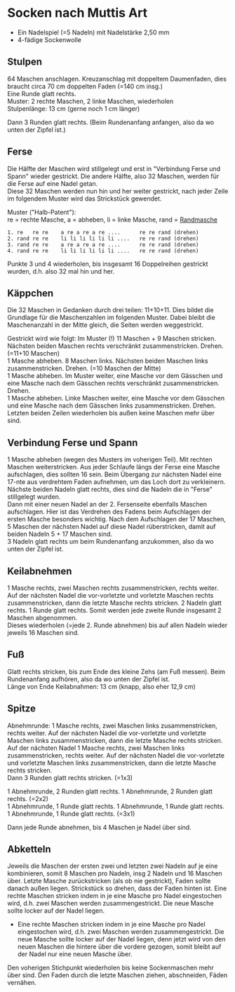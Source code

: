 # Socken nach Muttis Art

* Ein Nadelspiel (=5 Nadeln) mit Nadelstärke 2,50 mm
* 4-fädige Sockenwolle

## Stulpen

64 Maschen anschlagen. Kreuzanschlag mit doppeltem Daumenfaden, dies braucht circa 70 cm doppelten Faden (=140 cm insg.)  
Eine Runde glatt rechts.  
Muster: 2 rechte Maschen, 2 linke Maschen, wiederholen  
Stulpenlänge: 13 cm (gerne noch 1 cm länger)

Dann 3 Runden glatt rechts. (Beim Rundenanfang anfangen, also da wo unten der Zipfel ist.)

## Ferse

Die Hälfte der Maschen wird stillgelegt und erst in "Verbindung Ferse und Spann" wieder gestrickt. Die andere Hälfte, also 32 Maschen, werden für die Ferse auf eine Nadel getan.  
Diese 32 Maschen werden nun hin und her weiter gestrickt, nach jeder Zeile im folgendem Muster wird das Strickstück gewendet.

Muster ("Halb-Patent"):  
re = rechte Masche, a = abheben, li = linke Masche, rand = [Randmasche](/Technik/Maschen.md#Randmasche)

    1. re   re re    a re a re a re ....      re re rand (drehen)
    2. rand re re    li li li li li li ....   re re rand (drehen)
    3. rand re re    a re a re a re ....      re re rand (drehen)
    4. rand re re    li li li li li li ....   re re rand (drehen)

Punkte 3 und 4 wiederholen, bis insgesamt 16 Doppelreihen gestrickt wurden, d.h. also 32 mal hin und her.

## Käppchen

Die 32 Maschen in Gedanken durch drei teilen: 11+10+11. Dies bildet die Grundlage für die Maschenzahlen im folgenden Muster. Dabei bleibt die Maschenanzahl in der Mitte gleich, die Seiten werden weggestrickt.

Gestrickt wird wie folgt:
Im Muster (!) 11 Maschen + 9 Maschen stricken. Nächsten beiden Maschen rechts verschränkt zusammenstricken. Drehen. (=11+10 Maschen)  
1 Masche abheben. 8 Maschen links. Nächsten beiden Maschen links zusammenstricken. Drehen. (=10 Maschen der Mitte)  
1 Masche abheben. Im Muster weiter, eine Masche vor dem Gässchen und eine Masche nach dem Gässchen rechts verschränkt zusammenstricken. Drehen.  
1 Masche abheben. Linke Maschen weiter, eine Masche vor dem Gässchen und eine Masche nach dem Gässchen links zusammenstricken. Drehen.  
Letzten beiden Zeilen wiederholen bis außen keine Maschen mehr über sind.

## Verbindung Ferse und Spann

1 Masche abheben (wegen des Musters im voherigen Teil). Mit rechten Maschen weiterstricken. Aus jeder Schlaufe längs der Ferse eine Masche aufschlagen, dies sollten 16 sein. Beim Übergang zur nächsten Nadel eine 17-nte aus verdrehtem Faden aufnehmen, um das Loch dort zu verkleinern.  
Nächste beiden Nadeln glatt rechts, dies sind die Nadeln die in "Ferse" stillgelegt wurden.  
Dann mit einer neuen Nadel an der 2. Fersenseite ebenfalls Maschen aufschlagen. Hier ist das Verdrehen des Fadens beim Aufschlagen der ersten Masche besonders wichtig. Nach dem Aufschlagen der 17 Maschen, 5 Maschen der nächsten Nadel auf diese Nadel rüberstricken, damit auf beiden Nadeln 5 + 17 Maschen sind.  
3 Nadeln glatt rechts um beim Rundenanfang anzukommen, also da wo unten der Zipfel ist.

## Keilabnehmen

1 Masche rechts, zwei Maschen rechts zusammenstricken, rechts weiter. Auf der nächsten Nadel die vor-vorletzte und vorletzte Maschen rechts zusammenstricken, dann die letzte Masche rechts stricken. 2 Nadeln glatt rechts. 1 Runde glatt rechts. Somit werden jede zweite Runde insgesamt 2 Maschen abgenommen.  
Dieses wiederholen (=jede 2. Runde abnehmen) bis auf allen Nadeln wieder jeweils 16 Maschen sind.

## Fuß

Glatt rechts stricken, bis zum Ende des kleine Zehs (am Fuß messen). Beim Rundenanfang aufhören, also da wo unten der Zipfel ist.  
Länge von Ende Keilabnahmen: 13 cm (knapp, also eher 12,9 cm)

## Spitze

Abnehmrunde: 1 Masche rechts, zwei Maschen links zusammenstricken, rechts weiter. Auf der nächsten Nadel die vor-vorletzte und vorletzte Maschen links zusammenstricken, dann die letzte Masche rechts stricken. Auf der nächsten Nadel 1 Masche rechts, zwei Maschen links zusammenstricken, rechts weiter. Auf der nächsten Nadel die vor-vorletzte und vorletzte Maschen links zusammenstricken, dann die letzte Masche rechts stricken.  
Dann 3 Runden glatt rechts stricken. (=1x3)

1 Abnehmrunde, 2 Runden glatt rechts. 1 Abnehmrunde, 2 Runden glatt rechts. (=2x2)  
1 Abnehmrunde, 1 Runde glatt rechts. 1 Abnehmrunde, 1 Runde glatt rechts. 1 Abnehmrunde, 1 Runde glatt rechts. (=3x1)  

Dann jede Runde abnehmen, bis 4 Maschen je Nadel über sind.  

## Abketteln

Jeweils die Maschen der ersten zwei und letzten zwei Nadeln auf je eine kombinieren, somit 8 Maschen pro Nadeln, insg 2 Nadeln und 16 Maschen über. Letzte Masche zurückstricken (als ob nie gestrickt), Faden sollte danach außen liegen. Strickstück so drehen, dass der Faden hinten ist. Eine rechte Maschen stricken indem in je eine Masche pro Nadel eingestochen wird, d.h. zwei Maschen werden zusammengestrickt. Die neue Masche sollte locker auf der Nadel liegen. 

* Eine rechte Maschen stricken indem in je eine Masche pro Nadel eingestochen wird, d.h. zwei Maschen werden zusammengestrickt. Die neue Masche sollte locker auf der Nadel liegen, denn jetzt wird von den neuen Maschen die hintere über die vordere gezogen, somit bleibt auf der Nadel nur eine neuen Masche über.

Den voherigen Stichpunkt wiederholen bis keine Sockenmaschen mehr über sind. Den Faden durch die letzte Maschen ziehen, abschneiden, Fäden vernähen.
